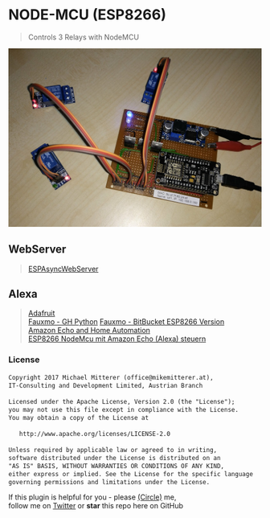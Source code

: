 # NODE-MCU (ESP8266)
> Controls 3 Relays with NodeMCU

![Veroboard](https://github.com/MikeMitterer/cpp-conrol-nodemcu/blob/master/doc/images/veroboard.jpg?raw=true "Veroboard")

## WebServer
> [ESPAsyncWebServer](https://github.com/me-no-dev/ESPAsyncWebServer)

## Alexa
> [Adafruit](https://learn.adafruit.com/easy-alexa-or-echo-control-of-your-esp8266-huzzah/overview)  
> [Fauxmo - GH Python](https://github.com/makermusings/fauxmo)
> [Fauxmo - BitBucket ESP8266 Version](https://bitbucket.org/xoseperez/fauxmoesp)    
> [Amazon Echo and Home Automation](http://www.makermusings.com/2015/07/13/amazon-echo-and-home-automation/)  
> [ESP8266 NodeMcu mit Amazon Echo (Alexa) steuern](http://blog.christians-shop.de/esp8266-mit-amazon-echo-alexa-steuern/)  

### License 

    Copyright 2017 Michael Mitterer (office@mikemitterer.at),
    IT-Consulting and Development Limited, Austrian Branch

    Licensed under the Apache License, Version 2.0 (the "License");
    you may not use this file except in compliance with the License.
    You may obtain a copy of the License at

       http://www.apache.org/licenses/LICENSE-2.0

    Unless required by applicable law or agreed to in writing,
    software distributed under the License is distributed on an
    "AS IS" BASIS, WITHOUT WARRANTIES OR CONDITIONS OF ANY KIND,
    either express or implied. See the License for the specific language
    governing permissions and limitations under the License.


If this plugin is helpful for you - please [(Circle)](http://gplus.mikemitterer.at/) me,  
follow me on [Twitter](https://twitter.com/MikeMitterer) 
or **star** this repo here on GitHub